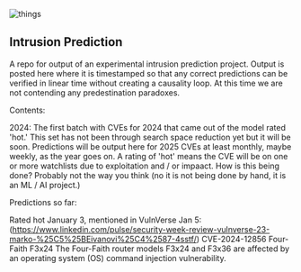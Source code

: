 ![things](/img/precrime.gif?raw=true "text")  
## Intrusion Prediction

A repo for output of an experimental intrusion prediction project. Output is posted here where it is timestamped so that any correct predictions can be verified in linear time without creating a causality loop. At this time we are not contending any predestination paradoxes.

Contents:

2024: The first batch with CVEs for 2024 that came out of the model rated 'hot.' This set has not been through search space reduction yet but it will be soon. Predictions will be output here for 2025 CVEs at least monthly, maybe weekly, as the year goes on. A rating of 'hot' means the CVE will be on one or more watchlists due to exploitation and / or impaact. How is this being done? Probably not the way you think (no it is not being done by hand, it is an ML / AI project.)

Predictions so far:

Rated hot January 3, mentioned in VulnVerse Jan 5: (https://www.linkedin.com/pulse/security-week-review-vulnverse-23-marko-%25C5%25BEivanovi%25C4%2587-4sstf/)
CVE-2024-12856	Four-Faith	F3x24	The Four-Faith router models F3x24 and F3x36 are affected by an operating system (OS) command injection vulnerability.
